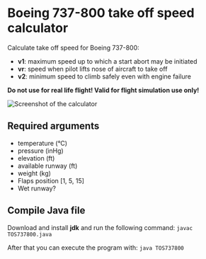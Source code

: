 # Boeing 737-800 take off speed calculator

Calculate take off speed for Boeing 737-800:

- __v1__: maximum speed up to which a start abort may be initiated
- __vr__: speed when pilot lifts nose of aircraft to take off
- __v2__: minimum speed to climb safely even with engine failure

__Do not use for real life flight! Valid for flight simulation use only!__

![Screenshot of the calculator](https://github.com/komed3/tos-737-800/blob/main/screenshot01.png?raw=true)

## Required arguments

- temperature (°C)
- pressure (inHg)
- elevation (ft)
- available runway (ft)
- weight (kg)
- Flaps position [1, 5, 15]
- Wet runway?

## Compile Java file

Download and install __jdk__ and run the following command: ``javac TOS737800.java``

After that you can execute the program with: ``java TOS737800``
